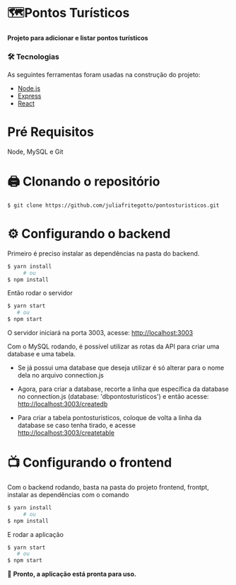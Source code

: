 # 🗺Pontos Turísticos
 
#### Projeto para adicionar e listar pontos turísticos</p>

### 🛠 Tecnologias

As seguintes ferramentas foram usadas na construção do projeto:

- [Node.js](https://nodejs.org)
- [Express](https://expressjs.com)
- [React](https://reactjs.org)

Pré Requisitos
============
Node,  MySQL e Git

🖨 Clonando o repositório
============
```sh
$ git clone https://github.com/juliafritegotto/pontosturisticos.git
```

⚙ Configurando o backend
============
Primeiro é preciso instalar as dependências na pasta do backend.

```sh
$ yarn install
     # ou
$ npm install
```

Então rodar o servidor 
```sh
$ yarn start
   # ou
$ npm start
```

O servidor iniciará na porta 3003,  acesse: <http://localhost:3003>

Com o  MySQL rodando, é possível utilizar as rotas da API para criar uma database e uma tabela.

- Se já possui uma database que deseja utilizar é só alterar para o nome dela no arquivo connection.js

- Agora, para criar a database, recorte a linha que específica da database  no connection.js (database: 'dbpontosturisticos') e então acesse: <http://localhost:3003/createdb>

- Para criar a tabela pontosturisticos, coloque de volta a linha da database se caso tenha tirado, e acesse <http://localhost:3003/createtable>  


📺 Configurando o frontend
============
Com o backend rodando, basta na pasta do projeto frontend, frontpt, instalar as dependências com o comando

```sh
$ yarn install
     # ou
$ npm install
```
E rodar a aplicação

```sh
$ yarn start
   # ou
$ npm start
```
🎉 **Pronto, a aplicação está pronta para uso.**

